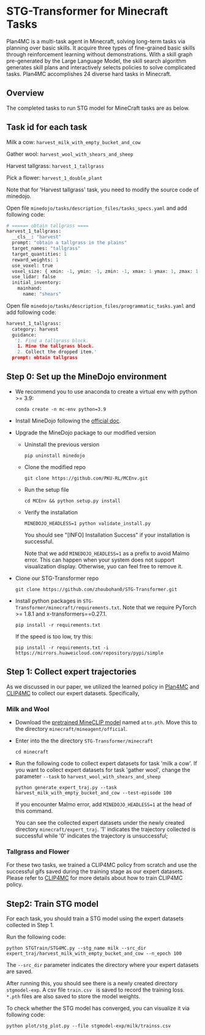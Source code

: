 # STG-Transformer for Minecraft Tasks

Plan4MC is a multi-task agent in Minecraft, solving long-term tasks via planning over basic skills. It  acquire three types of fine-grained basic skills through reinforcement learning without demonstrations. With a skill graph pre-generated by the Large Language Model, the skill search algorithm generates skill plans and interactively selects policies to solve complicated tasks. Plan4MC accomplishes 24 diverse hard tasks in Minecraft.

## Overview

The completed tasks to run STG model for MineCraft tasks are as below.

## Task id for each task

Milk a cow: `harvest_milk_with_empty_bucket_and_cow`

Gather wool: `harvest_wool_with_shears_and_sheep`

Harvest tallgrass: `harvest_1_tallgrass`

Pick a flower: `harvest_1_double_plant`

Note that for 'Harvest tallgrass' task, you need to modify the source code of minedojo. 

Open file  `minedojo/tasks/description_files/tasks_specs.yaml` and add following code:

```python
# ====== obtain tallgrass ====
harvest_1_tallgrass:
  __cls__: "harvest"
  prompt: "obtain a tallgrass in the plains"
  target_names: "tallgrass"
  target_quantities: 1
  reward_weights: 1
  use_voxel: true
  voxel_size: { xmin: -1, ymin: -1, zmin: -1, xmax: 1 ymax: 1, zmax: 1 }
  use_lidar: false
  initial_inventory:
    mainhand:
      name: "shears"
```

Open file `minedojo/tasks/description_files/programmatic_tasks.yaml` and add following code: 
```python
harvest_1_tallgrass:
  category: harvest
  guidance: 
   '1. Find a tallgrass block.
    1. Mine the tallgrass block.
    2. Collect the dropped item.'
  prompt: obtain tallgrass
```


## Step 0: Set up the MineDojo environment

- We recommend you to use anaconda to create a virtual env with python >= 3.9:
  
  ```
  conda create -n mc-env python=3.9
  ```
  
- Install MineDojo following the [official doc](https://docs.minedojo.org/sections/getting_started/install.html#prerequisites). 
  
- Upgrade the MineDojo package to our modified version

    - Uninstall the previous version
        ```
        pip uninstall minedojo
        ```
    - Clone the modified repo
        ```
        git clone https://github.com/PKU-RL/MCEnv.git
        ```
    - Run the setup file
        ```
        cd MCEnv && python setup.py install 
        ```
  - Verify the installation 
      ```
      MINEDOJO_HEADLESS=1 python validate_install.py
      ```
      You should see "[INFO] Installation Success" if your installation is successful.
      
      Note that we add `MINEDOJO_HEADLESS=1` as a prefix to avoid Malmo error. This can happen when your system does not support visualization display. Otherwise, yuo can feel free to remove it.  
      
- Clone our STG-Transformer repo
  ```
  git clone https://github.com/zhoubohan0/STG-Transformer.git
  ```

- Install python packages in `STG-Transformer/minecraft/requirements.txt`. Note that we require PyTorch >= 1.8.1 and x-transformers==0.27.1.
  ```
  pip install -r requirements.txt 
  ```
  If the speed is too low, try this:
  ```
  pip install -r requirements.txt -i https://mirrors.huaweicloud.com/repository/pypi/simple
  ```


## Step 1: Collect expert trajectories

As we discussed in our paper, we utilized the learned policy in [Plan4MC](https://github.com/PKU-RL/Plan4MC) and [CLIP4MC](https://github.com/PKU-RL/CLIP4MC) to collect our expert datasets. Specifically, 

### Milk and Wool
- Download the [pretrained MineCLIP model](https://disk.pku.edu.cn:443/link/86843F120DF784DCC117624D2E90A569) named `attn.pth`.  Move this to the directory `minecraft/mineagent/official`.

- Enter into the the directory `STG-Transformer/minecraft`

  ```
  cd minecraft
  ```

- Run the following code to collect expert datasets for task 'milk a cow'. If you want to collect expert datasets for task 'gather wool', change the parameter `--task` to `harvest_wool_with_shears_and_sheep`

    ``` 
    python generate_expert_traj.py --task harvest_milk_with_empty_bucket_and_cow --test-episode 100
    ```
  If you encounter Malmo error, add `MINEDOJO_HEADLESS=1` at the head of this command.

  You can see the collected expert datasets under the newly created directory `minecraft/expert_traj`. '1' indicates the trajectory collected is successful while '0' indicates the trajectory is unsuccessful; 

 

### Tallgrass and Flower

For these two tasks, we trained a CLIP4MC policy from scratch and use the successful gifs saved during the training stage as our expert datasets. Please refer to [CLIP4MC](https://github.com/PKU-RL/CLIP4MC) for more details about how to train CLIP4MC policy.


## Step2: Train STG model



For each task, you should train a STG model using the expert datasets collected in Step 1. 

Run the following code:
```
python STGTrain/STG4MC.py --stg_name milk --src_dir expert_traj/harvest_milk_with_empty_bucket_and_cow --n_epoch 100
```

The `--src_dir` parameter indicates the directory where your expert datasets are saved.

After running this, you should see there is a newly created directory `stgmodel-exp`. A csv file `train.csv ` is saved to record the training loss. `*.pth` files are also saved to store the model weights.

To check whether the STG model has converged, you can visualize it via following code:

```
python plot/stg_plot.py --file stgmodel-exp/milk/trainss.csv
```
